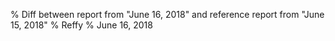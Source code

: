 % Diff between report from "June 16, 2018" and reference report from "June 15, 2018"
% Reffy
% June 16, 2018

